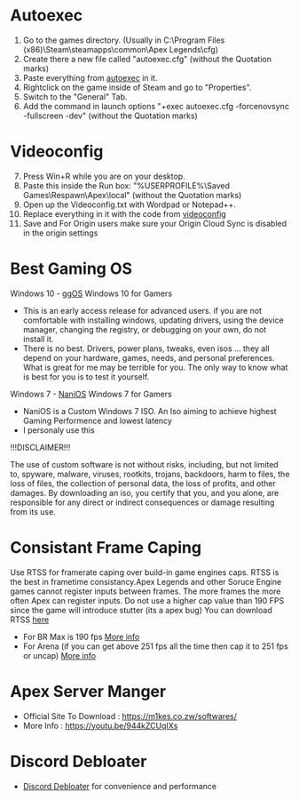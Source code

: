 # Autoexec
1. Go to the games directory. (Usually in C:\Program Files (x86)\Steam\steamapps\common\Apex Legends\cfg)
2. Create there a new file called "autoexec.cfg" (without the Quotation marks)
3. Paste everything from [autoexec](https://github.com/Natram1zh/Apex-Autoexec-And-Tweaks-/blob/main/autoexec.cfg) in it.
4. Rightclick on the game inside of Steam and go to "Properties".
5. Switch to the "General" Tab.
6. Add the command in launch options "+exec autoexec.cfg -forcenovsync -fullscreen -dev" (without the Quotation marks)
# Videoconfig
7. Press Win+R while you are on your desktop.
8. Paste this inside the Run box: "%USERPROFILE%\Saved Games\Respawn\Apex\local" (without the Quotation marks)
9. Open up the Videoconfig.txt with Wordpad or Notepad++.
10. Replace everything in it with the code from [videoconfig](https://github.com/Natram1zh/Apex-Autoexec-And-Tweaks-/blob/main/videoconfig.txt)
11. Save and For Origin users make sure your Origin Cloud Sync is disabled in the origin settings
# Best Gaming OS
Windows 10 -
[ggOS](https://discord.gg/A5BHSQV)  Windows 10 for Gamers 
- This is an early access release for advanced users. if you are not comfortable with installing windows, updating drivers, using the device manager, changing the registry, or debugging on your own, do not install it.
- There is no best. Drivers, power plans, tweaks, even isos ... they all depend on your hardware, games, needs, and personal preferences. What is great for me may be terrible for you. The only way to know what is best for you is to test it yourself.

Windows 7 -
[NaniOS](https://discord.gg/SFgCXsn2nX)  Windows 7 for Gamers
- NaniOS is a Custom Windows 7 ISO. An Iso aiming to achieve highest Gaming Performence and lowest latency 
- I personaly use this

!!!DISCLAIMER!!!

The use of custom software is not without risks, including, but not limited to, spyware, malware, viruses, rootkits, trojans, backdoors, harm to files, the loss of files, the collection of personal data, the loss of profits, and other damages. By downloading an iso, you certify that you, and you alone, are responsible for any direct or indirect consequences or damage resulting from its use.
# Consistant Frame Caping
Use RTSS for framerate caping over build-in game engines caps. RTSS is the best in frametime consistancy.Apex Legends and other Soruce Engine games cannot register inputs between frames. The more frames the more often Apex can register inputs. Do not use a higher cap value than 190 FPS since the game will introduce stutter (its a apex bug) You can download RTSS [here](https://www.guru3d.com/files-details/rtss-rivatuner-statistics-server-download.html)
- For BR Max is 190 fps [More info](https://twitter.com/CaIypto/status/1392354731205529606)
- For Arena (if you can get above 251 fps all the time then cap it to 251 fps or uncap) [More info](https://twitter.com/DEAFPS_/status/1416582405633318912)
# Apex Server Manger 
- Official Site To Download : https://m1kes.co.zw/softwares/
- More Info : https://youtu.be/944kZCUqIXs
# Discord Debloater
- [Discord Debloater](https://github.com/Pablerso/Discord-Debloater/releases/tag/Discord) for convenience and performance
